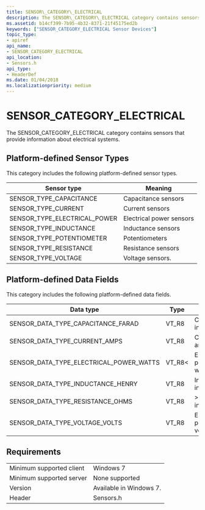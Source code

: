 ```yaml
---
title: SENSOR\_CATEGORY\_ELECTRICAL
description: The SENSOR\_CATEGORY\_ELECTRICAL category contains sensors that provide information about electrical systems.
ms.assetid: b14cf399-7b95-4b32-8371-21f45175ed2b
keywords: ["SENSOR_CATEGORY_ELECTRICAL Sensor Devices"]
topic_type:
- apiref
api_name:
- SENSOR_CATEGORY_ELECTRICAL
api_location:
- Sensors.h
api_type:
- HeaderDef
ms.date: 01/04/2018
ms.localizationpriority: medium
---
```


# SENSOR\_CATEGORY\_ELECTRICAL


The SENSOR\_CATEGORY\_ELECTRICAL category contains sensors that provide information about electrical systems.

## Platform-defined Sensor Types

This category includes the following platform-defined sensor types.

|Sensor type|Meaning|
|--|--|
|SENSOR_TYPE_CAPACITANCE|Capacitance sensors|
|SENSOR_TYPE_CURRENT|Current sensors|
|SENSOR_TYPE_ELECTRICAL_POWER|Electrical power sensors|
|SENSOR_TYPE_INDUCTANCE|Inductance sensors|
|SENSOR_TYPE_POTENTIOMETER|Potentiometers|
|SENSOR_TYPE_RESISTANCE|Resistance sensors|
|SENSOR_TYPE_VOLTAGE|Voltage sensors.|

 

## Platform-defined Data Fields

This category includes the following platform-defined data fields.

|Data type|Type|Meaning|
|--|--|--|
|SENSOR_DATA_TYPE_CAPACITANCE_FARAD|VT_R8|Capacitance in farads.|
|SENSOR_DATA_TYPE_CURRENT_AMPS|VT_R8|Current in amperes.|
|SENSOR_DATA_TYPE_ELECTRICAL_POWER_WATTS|VT_R8<|Electrical power in watts.|
|SENSOR_DATA_TYPE_INDUCTANCE_HENRY|VT_R8|Inductance in henries.|
|SENSOR_DATA_TYPE_RESISTANCE_OHMS|VT_R8|>Resistance in ohms.|
|SENSOR_DATA_TYPE_VOLTAGE_VOLTS|VT_R8|Electrical potential in volts.|

 

## Requirements


| | |
|--|--|
|Minimum supported client|Windows 7|
|Minimum supported server|None supported|
|Version|Available in Windows 7.|
|Header|Sensors.h|


 

 





